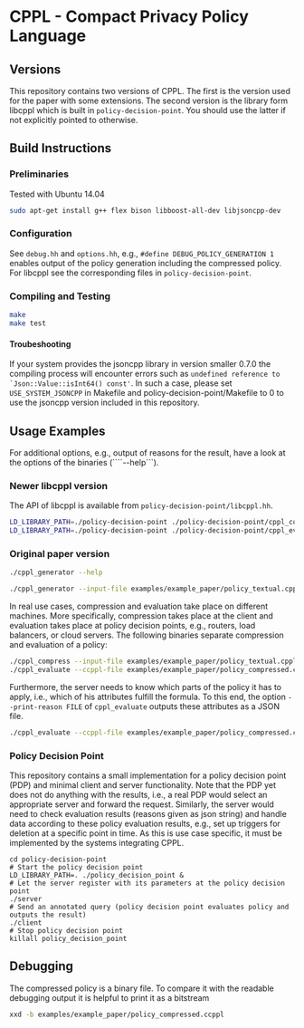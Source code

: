 # CPPL - Compact Privacy Policy Language

## Versions

This repository contains two versions of CPPL. The first is the version used for the paper with some extensions. The second version is the library form libcppl which is built in `policy-decision-point`. You should use the latter if not explicitly pointed to otherwise.

## Build Instructions

### Preliminaries

Tested with Ubuntu 14.04

```bash
sudo apt-get install g++ flex bison libboost-all-dev libjsoncpp-dev
```

### Configuration

See `debug.hh` and `options.hh`, e.g., ```#define DEBUG_POLICY_GENERATION 1``` enables output of the policy generation including the compressed policy.
For libcppl see the corresponding files in `policy-decision-point`.

### Compiling and Testing

```bash
make
make test
```

#### Troubeshooting

If your system provides the jsoncpp library in version smaller 0.7.0 the compiling process will encounter errors such as ```undefined reference to `Json::Value::isInt64() const'```. In such a case, please set `USE_SYSTEM_JSONCPP` in Makefile and policy-decision-point/Makefile to 0 to use the jsoncpp version included in this repository.

## Usage Examples

For additional options, e.g., output of reasons for the result, have a look at the options of the binaries (````--help```).

### Newer libcppl version

The API of libcppl is available from `policy-decision-point/libcppl.hh`.

```bash
LD_LIBRARY_PATH=./policy-decision-point ./policy-decision-point/cppl_compress --input-file examples/example_paper/policy_textual.cppl --policy-definition-file examples/example_paper/policy_definition.json -o examples/example_paper/policy_compressed.ccppl
LD_LIBRARY_PATH=./policy-decision-point ./policy-decision-point/cppl_evaluate --ccppl-file examples/example_paper/policy_compressed.ccppl --policy-definition-file examples/example_paper/policy_definition.json --function-handler policy-decision-point/func_handler_23.so --variables-file examples/example_paper/policy_nodeparams_1.json --runtime-variables-file examples/example_paper/policy_noderuntimeparams_1.json
```

### Original paper version

```bash
./cppl_generator --help
```

```bash
./cppl_generator --input-file examples/example_paper/policy_textual.cppl --policy-definition-file examples/example_paper/policy_definition.json --variables-file examples/example_paper/policy_nodeparams_1.json --runtime-variables-file examples/example_paper/policy_noderuntimeparams_1.json
```

In real use cases, compression and evaluation take place on different machines. More specifically, compression takes place at the client and evaluation takes place at policy decision points, e.g., routers, load balancers, or cloud servers. The following binaries separate compression and evaluation of a policy:

```bash
./cppl_compress --input-file examples/example_paper/policy_textual.cppl --policy-definition-file examples/example_paper/policy_definition.json -o examples/example_paper/policy_compressed.ccppl
./cppl_evaluate --ccppl-file examples/example_paper/policy_compressed.ccppl --policy-definition-file examples/example_paper/policy_definition.json --variables-file examples/example_paper/policy_nodeparams_1.json --runtime-variables-file examples/example_paper/policy_noderuntimeparams_1.json
```

Furthermore, the server needs to know which parts of the policy it has to apply, i.e., which of his attributes fulfill the formula. To this end, the option ```--print-reason FILE``` of ```cppl_evaluate``` outputs these attributes as a JSON file.
```bash
./cppl_evaluate --ccppl-file examples/example_paper/policy_compressed.ccppl --policy-definition-file examples/example_paper/policy_definition.json --variables-file examples/example_paper/policy_nodeparams_1.json --runtime-variables-file examples/example_paper/policy_noderuntimeparams_1.json --print-reason examples/example_paper/evaluation_result.json
```

### Policy Decision Point

This repository contains a small implementation for a policy decision point (PDP) and minimal client and server functionality.
Note that the PDP yet does not do anything with the results, i.e., a real PDP would select an appropriate server and forward the request.
Similarly, the server would need to check evaluation results (reasons given as json string) and handle data according to these policy evaluation results, e.g., set up triggers for deletion at a specific point in time. As this is use case specific, it must be implemented by the systems integrating CPPL.

```
cd policy-decision-point
# Start the policy decision point
LD_LIBRARY_PATH=. ./policy_decision_point &
# Let the server register with its parameters at the policy decision point
./server
# Send an annotated query (policy decision point evaluates policy and outputs the result)
./client
# Stop policy decision point
killall policy_decision_point
```

## Debugging

The compressed policy is a binary file. To compare it with the readable debugging output it is helpful to print it as a bitstream

```bash
xxd -b examples/example_paper/policy_compressed.ccppl
```

